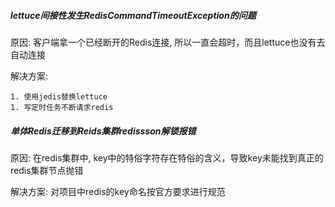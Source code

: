 ##### lettuce间接性发生RedisCommandTimeoutException的问题

原因: 客户端拿一个已经断开的Redis连接, 所以一直会超时，而且lettuce也没有去自动连接

解决方案:

	1. 使用jedis替换lettuce
	1. 写定时任务不断请求redis

##### 单体Redis迁移到Reids集群redissson解锁报错

原因: 在redis集群中, key中的特俗字符存在特俗的含义，导致key未能找到真正的redis集群节点抛错

解决方案: 对项目中redis的key命名按官方要求进行规范

